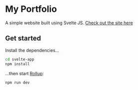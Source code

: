 # My Portfolio

A simple website built using Svelte JS.
[Check out the site here](https://sachinprabhuk.com)

## Get started

Install the dependencies...

```bash
cd svelte-app
npm install
```

...then start [Rollup](https://rollupjs.org):

```bash
npm run dev
```
